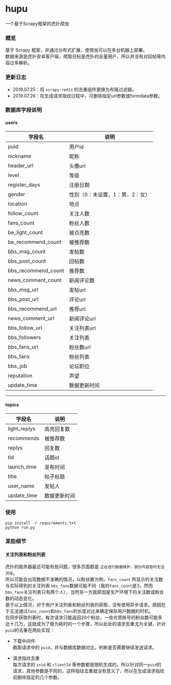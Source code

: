 # hupu
一个基于Scrapy框架的虎扑爬虫

### 概览  
基于 Scrapy 框架，并通过分布式扩展，使爬虫可以在多台机器上部署。  
数据来源是虎扑安卓客户端，爬取目标是虎扑的全量用户，所以并没有对回帖等内容过多解析。

### 更新日志  
- 2019.07.25：将 `scrapy-redis` 的去重组件更换为布隆过滤器。    
- 2019.07.26：在生成请求指纹过程中，可删除指定url参数或formdata参数。  

### 数据库字段说明  
#### users   
| 字段名                   | 说明                |
|-----------------------|-------------------|
| puid                  | 用户id              |
| nickname              | 昵称                |
| header\_url           | 头像url             |
| level                 | 等级                |
| register\_days        | 注册日期              |
| gender                | 性别（0：未设置，1：男，2：女） |
| location              | 地点                |
| follow\_count         | 关注人数              |
| fans\_count           | 粉丝人数              |
| be\_light\_count      | 被点亮数              |
| be\_recommend\_count  | 被推荐数              |
| bbs\_msg\_count       | 发帖数               |
| bbs\_post\_count      | 回帖数               |
| bbs\_recommend\_count | 推荐数               |
| news\_comment\_count  | 新闻评论数             |
| bbs\_msg\_url         | 发帖url             |
| bbs\_post\_url        | 评论url             |
| bbs\_recommend\_url   | 推荐url             |
| news\_comment\_url    | 新闻评论url           |
| bbs\_follow\_url      | 关注列表url           |
| bbs\_followers        | 关注列表              |
| bbs\_fans\_url        | 粉丝数url            |
| bbs\_fans             | 粉丝列表              |
| bbs\_job              | 论坛职位              |
| reputation            | 声望                |
| update_time           | 数据更新时间          |
---

#### topics  
| 字段名           | 说明    |
|---------------|-------|
| light\_replys | 高亮回复数 |
| recommends    | 被推荐数  |
| replys        | 回复数   |
| tid           | 话题id  |
| launch\_time  | 发布时间  |
| title         | 帖子标题  |
| user\_name    | 发帖人   |
| update_time   | 数据更新时间    |



### 使用  
```
pip install -r requirements.txt  
python run.py
```

### 某些细节  
#### 关注列表和粉丝列表  
虎扑的服务器最近可能有些问题，很多页面都是 `正在进行数据维护，部分内容暂时无法浏览`。   
所以可能会出现数据不准确的情况，以粉丝数为例，`fans_count` 所显示的关注数与实际得到的关注列表 `bbs_fans`数据可能不同（我的`fans_count`是3，然而`bbs_fans`关注列表只有两个人），当然另一方面原因是生产环境下的关注数或粉丝数的动态变化。  
基于以上情况，对于用户关注列表和粉丝列表的获取，没有使用异步请求。原因在于无法通过`fans_count`和`bbs_fans`的长度对比来确定保存用户数据的时机。  
在同步获取列表时，每次请求只能返回20个粉丝，一些优质账号的粉丝数可能多达十几万，这就成为了极为耗时的一个步骤，所以此处的请求去重尤为关键，针对 `puid`的去重在两处实现：  

- 下载中间件  
	截取请求中的 `puid`，并与数据库数据对比，判断是否需要继续发送请求。
	
- 请求指纹去重  
	每次请求的 `ssid` 和 `clientId` 等参数都是随机生成的，所以针对同一`puid`的请求，其他参数是不同的，这样指纹去重就没有意义了，所以在生成请求指纹前删除指定的几个参数。
